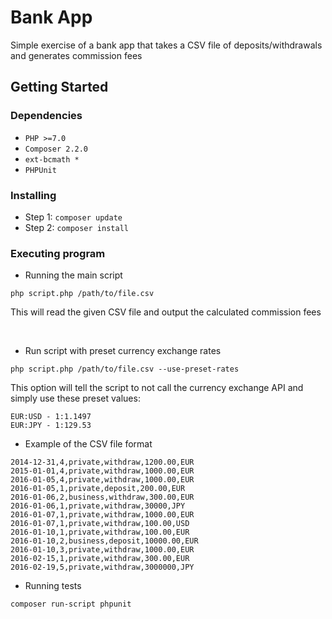 # Bank App
Simple exercise of a bank app that takes a CSV file of deposits/withdrawals and generates commission fees

## Getting Started

### Dependencies

* ```PHP >=7.0```
* ```Composer 2.2.0```
* ```ext-bcmath *```
* ```PHPUnit```

### Installing

* Step 1: ```composer update```
* Step 2: ```composer install```

### Executing program


* Running the main script

```
php script.php /path/to/file.csv
```
This will read the given CSV file and output the calculated commission fees

<br />

* Run script with preset currency exchange rates
```
php script.php /path/to/file.csv --use-preset-rates
```

This option will tell the script to not call the currency exchange API and simply use these preset values:
```
EUR:USD - 1:1.1497
EUR:JPY - 1:129.53
```

* Example of the CSV file format
```
2014-12-31,4,private,withdraw,1200.00,EUR
2015-01-01,4,private,withdraw,1000.00,EUR
2016-01-05,4,private,withdraw,1000.00,EUR
2016-01-05,1,private,deposit,200.00,EUR
2016-01-06,2,business,withdraw,300.00,EUR
2016-01-06,1,private,withdraw,30000,JPY
2016-01-07,1,private,withdraw,1000.00,EUR
2016-01-07,1,private,withdraw,100.00,USD
2016-01-10,1,private,withdraw,100.00,EUR
2016-01-10,2,business,deposit,10000.00,EUR
2016-01-10,3,private,withdraw,1000.00,EUR
2016-02-15,1,private,withdraw,300.00,EUR
2016-02-19,5,private,withdraw,3000000,JPY
```

* Running tests
```
composer run-script phpunit
```